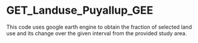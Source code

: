 # GET_Landuse_Puyallup_GEE

This code uses google earth engine to obtain the fraction of selected land use and its change over the given interval from the provided study area.
